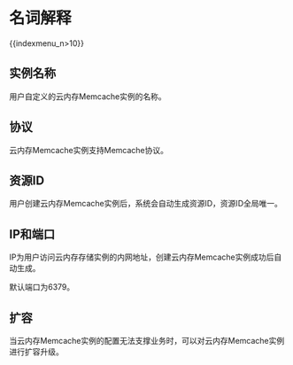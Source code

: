 # 名词解释

{{indexmenu_n>10}}

## 实例名称

用户自定义的云内存Memcache实例的名称。

## 协议

云内存Memcache实例支持Memcache协议。

## 资源ID

用户创建云内存Memcache实例后，系统会自动生成资源ID，资源ID全局唯一。

## IP和端口

IP为用户访问云内存存储实例的内网地址，创建云内存Memcache实例成功后自动生成。

默认端口为6379。

## 扩容

当云内存Memcache实例的配置无法支撑业务时，可以对云内存Memcache实例进行扩容升级。
